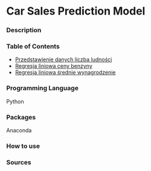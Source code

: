 # Car Sales Prediction Model
### Description


### Table of Contents
* [Przedstawienie danych liczba ludności](https://github.com/martynadyja/sprzedaz-samochodow/blob/master/liczba%20ludnosci.ipynb)
* [Regresja liniowa ceny benzyny](https://github.com/martynadyja/sprzedaz-samochodow/blob/master/ceny%20beznyny.ipynb)
* [Regresja liniowa średnie wynagrodzenie](https://github.com/martynadyja/sprzedaz-samochodow/blob/master/srednie%20wynagrodzenie.ipynb)

### Programming Language
Python

### Packages
Anaconda

### How to use


### Sources
